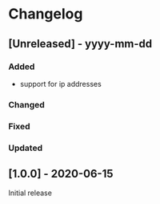 # Changelog

## [Unreleased] - yyyy-mm-dd

### Added
- support for ip addresses

### Changed

### Fixed

### Updated

## [1.0.0] - 2020-06-15

Initial release
